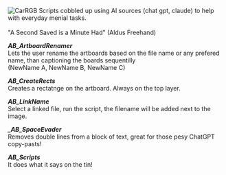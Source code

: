 
![CarRGB](https://github.com/user-attachments/assets/f1202b53-1ddf-4ee7-b61b-c46a58a3c96a)
Scripts cobbled up using AI sources (chat gpt, claude) to help with everyday menial tasks. <br>
 <br>
"A Second Saved is a Minute Had" (Aldus Freehand) <br>

 <i> <b> AB_ArtboardRenamer </b> </i> <br>
Lets the user rename the artboards based on the file name or any prefered name, than captioning the boards sequentilly <br> (NewName A, NewName B, NewName C) <br>

<i> <b> AB_CreateRects </b> <br> </i>
Creates a rectatnge on the artboard. Always on the top layer.

<i> <b> AB_LinkName </b> <br> </i>
Select a linked file, run the script, the filename will be added next to the image.

<i> <b>_AB_SpaceEvader</b> <br> </i>
Removes double lines from a block of text, great for those pesy ChatGPT copy-pasts!


<i><b> AB_Scripts </b> <br> </i>
It does what it says on the tin!
